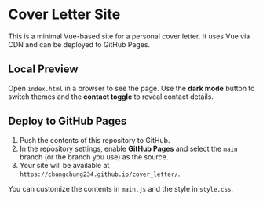 # Cover Letter Site

This is a minimal Vue-based site for a personal cover letter. It uses Vue via CDN and can be deployed to GitHub Pages.

## Local Preview
Open `index.html` in a browser to see the page. Use the **dark mode** button to
switch themes and the **contact toggle** to reveal contact details.

## Deploy to GitHub Pages
1. Push the contents of this repository to GitHub.
2. In the repository settings, enable **GitHub Pages** and select the `main` branch (or the branch you use) as the source.
3. Your site will be available at `https://chungchung234.github.io/cover_letter/`.

You can customize the contents in `main.js` and the style in `style.css`.
